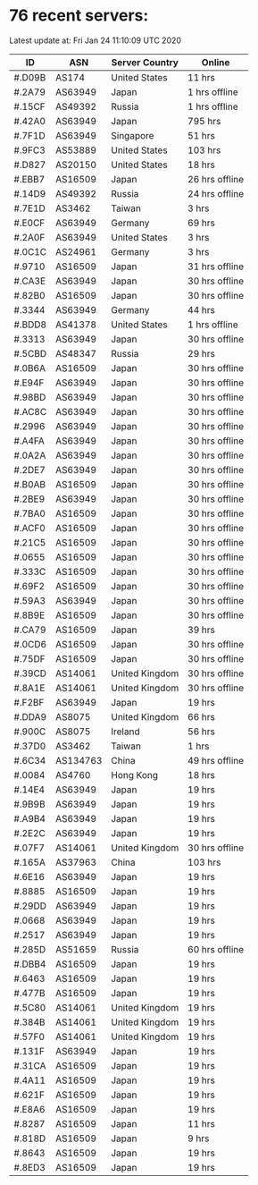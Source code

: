 # 76 recent servers:

Latest update at: Fri Jan 24 11:10:09 UTC 2020

| ID | ASN | Server Country | Online |
| -- | --- | -------------- | ------ |
| #.D09B | AS174 | United States | 11 hrs |
| #.2A79 | AS63949 | Japan | 1 hrs offline |
| #.15CF | AS49392 | Russia | 1 hrs offline |
| #.42A0 | AS63949 | Japan | 795 hrs |
| #.7F1D | AS63949 | Singapore | 51 hrs |
| #.9FC3 | AS53889 | United States | 103 hrs |
| #.D827 | AS20150 | United States | 18 hrs |
| #.EBB7 | AS16509 | Japan | 26 hrs offline |
| #.14D9 | AS49392 | Russia | 24 hrs offline |
| #.7E1D | AS3462 | Taiwan | 3 hrs |
| #.E0CF | AS63949 | Germany | 69 hrs |
| #.2A0F | AS63949 | United States | 3 hrs |
| #.0C1C | AS24961 | Germany | 3 hrs |
| #.9710 | AS16509 | Japan | 31 hrs offline |
| #.CA3E | AS63949 | Japan | 30 hrs offline |
| #.82B0 | AS16509 | Japan | 30 hrs offline |
| #.3344 | AS63949 | Germany | 44 hrs |
| #.BDD8 | AS41378 | United States | 1 hrs offline |
| #.3313 | AS63949 | Japan | 30 hrs offline |
| #.5CBD | AS48347 | Russia | 29 hrs |
| #.0B6A | AS16509 | Japan | 30 hrs offline |
| #.E94F | AS63949 | Japan | 30 hrs offline |
| #.98BD | AS63949 | Japan | 30 hrs offline |
| #.AC8C | AS63949 | Japan | 30 hrs offline |
| #.2996 | AS63949 | Japan | 30 hrs offline |
| #.A4FA | AS63949 | Japan | 30 hrs offline |
| #.0A2A | AS63949 | Japan | 30 hrs offline |
| #.2DE7 | AS63949 | Japan | 30 hrs offline |
| #.B0AB | AS16509 | Japan | 30 hrs offline |
| #.2BE9 | AS63949 | Japan | 30 hrs offline |
| #.7BA0 | AS16509 | Japan | 30 hrs offline |
| #.ACF0 | AS16509 | Japan | 30 hrs offline |
| #.21C5 | AS16509 | Japan | 30 hrs offline |
| #.0655 | AS16509 | Japan | 30 hrs offline |
| #.333C | AS16509 | Japan | 30 hrs offline |
| #.69F2 | AS16509 | Japan | 30 hrs offline |
| #.59A3 | AS63949 | Japan | 30 hrs offline |
| #.8B9E | AS16509 | Japan | 30 hrs offline |
| #.CA79 | AS16509 | Japan | 39 hrs |
| #.0CD6 | AS16509 | Japan | 30 hrs offline |
| #.75DF | AS16509 | Japan | 30 hrs offline |
| #.39CD | AS14061 | United Kingdom | 30 hrs offline |
| #.8A1E | AS14061 | United Kingdom | 30 hrs offline |
| #.F2BF | AS63949 | Japan | 19 hrs |
| #.DDA9 | AS8075 | United Kingdom | 66 hrs |
| #.900C | AS8075 | Ireland | 56 hrs |
| #.37D0 | AS3462 | Taiwan | 1 hrs |
| #.6C34 | AS134763 | China | 49 hrs offline |
| #.0084 | AS4760 | Hong Kong | 18 hrs |
| #.14E4 | AS63949 | Japan | 19 hrs |
| #.9B9B | AS63949 | Japan | 19 hrs |
| #.A9B4 | AS63949 | Japan | 19 hrs |
| #.2E2C | AS63949 | Japan | 19 hrs |
| #.07F7 | AS14061 | United Kingdom | 30 hrs offline |
| #.165A | AS37963 | China | 103 hrs |
| #.6E16 | AS63949 | Japan | 19 hrs |
| #.8885 | AS16509 | Japan | 19 hrs |
| #.29DD | AS63949 | Japan | 19 hrs |
| #.0668 | AS63949 | Japan | 19 hrs |
| #.2517 | AS63949 | Japan | 19 hrs |
| #.285D | AS51659 | Russia | 60 hrs offline |
| #.DBB4 | AS16509 | Japan | 19 hrs |
| #.6463 | AS16509 | Japan | 19 hrs |
| #.477B | AS16509 | Japan | 19 hrs |
| #.5C80 | AS14061 | United Kingdom | 19 hrs |
| #.384B | AS14061 | United Kingdom | 19 hrs |
| #.57F0 | AS14061 | United Kingdom | 19 hrs |
| #.131F | AS63949 | Japan | 19 hrs |
| #.31CA | AS16509 | Japan | 19 hrs |
| #.4A11 | AS16509 | Japan | 19 hrs |
| #.621F | AS16509 | Japan | 19 hrs |
| #.E8A6 | AS16509 | Japan | 19 hrs |
| #.8287 | AS16509 | Japan | 11 hrs |
| #.818D | AS16509 | Japan | 9 hrs |
| #.8643 | AS16509 | Japan | 19 hrs |
| #.8ED3 | AS16509 | Japan | 19 hrs |

